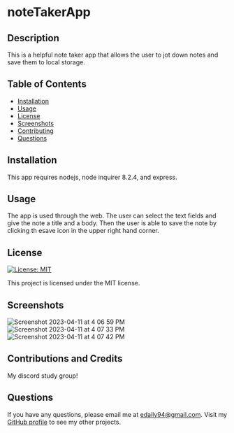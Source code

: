 # noteTakerApp

## Description
  
  This is a helpful note taker app that allows the user to jot down notes and save them to local storage.

## Table of Contents
* [Installation](#installation)
* [Usage](#usage)
* [License](#license)
* [Screenshots](#screenshots)
* [Contributing](#contributing)
* [Questions](#questions)
  
## Installation
  
  This app requires nodejs, node inquirer 8.2.4, and express.

## Usage

  The app is used through the web. The user can select the text fields and give the note a title and a body. Then the user is able to save the note by clicking th esave icon in the upper right hand corner.

## License

  [![License: MIT](https://img.shields.io/badge/License-MIT-blue.svg)](https://opensource.org/licenses/MIT)
  
  This project is licensed under the MIT license.

## Screenshots
  ![Screenshot 2023-04-11 at 4 06 59 PM](https://user-images.githubusercontent.com/126302702/231309012-9a520de5-fc48-4adf-a69d-50e78dd40f39.png)
  ![Screenshot 2023-04-11 at 4 07 33 PM](https://user-images.githubusercontent.com/126302702/231309014-a614fea9-f6d6-47cc-909b-3a747c552937.png)
  ![Screenshot 2023-04-11 at 4 07 42 PM](https://user-images.githubusercontent.com/126302702/231309015-7c4bc077-544d-4162-bb6c-c57fea08ee49.png)

## Contributions and Credits

  My discord study group!

## Questions

  If you have any questions, please email me at edaily94@gmail.com. Visit my [GitHub profile](https://github.com/ehmahdee) to see my other projects.
